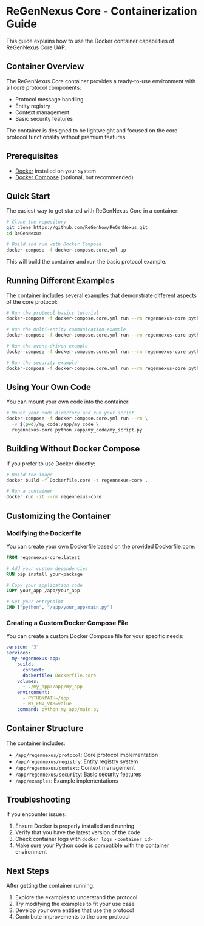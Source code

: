 # ReGenNexus Core - Containerization Guide

This guide explains how to use the Docker container capabilities of ReGenNexus Core UAP.

## Container Overview

The ReGenNexus Core container provides a ready-to-use environment with all core protocol components:
- Protocol message handling
- Entity registry
- Context management
- Basic security features

The container is designed to be lightweight and focused on the core protocol functionality without premium features.

## Prerequisites

- [Docker](https://docs.docker.com/get-docker/) installed on your system
- [Docker Compose](https://docs.docker.com/compose/install/) (optional, but recommended)

## Quick Start

The easiest way to get started with ReGenNexus Core in a container:

```bash
# Clone the repository
git clone https://github.com/ReGenNow/ReGenNexus.git
cd ReGenNexus

# Build and run with Docker Compose
docker-compose -f docker-compose.core.yml up
```

This will build the container and run the basic protocol example.

## Running Different Examples

The container includes several examples that demonstrate different aspects of the core protocol:

```bash
# Run the protocol basics tutorial
docker-compose -f docker-compose.core.yml run --rm regennexus-core python examples/simple_connection/protocol_basics_tutorial.py

# Run the multi-entity communication example
docker-compose -f docker-compose.core.yml run --rm regennexus-core python examples/multi_agent/multi_entity_communication.py

# Run the event-driven example
docker-compose -f docker-compose.core.yml run --rm regennexus-core python examples/patterns/event_driven_example.py

# Run the security example
docker-compose -f docker-compose.core.yml run --rm regennexus-core python examples/security/basic_security_example.py
```

## Using Your Own Code

You can mount your own code into the container:

```bash
# Mount your code directory and run your script
docker-compose -f docker-compose.core.yml run --rm \
  -v $(pwd)/my_code:/app/my_code \
  regennexus-core python /app/my_code/my_script.py
```

## Building Without Docker Compose

If you prefer to use Docker directly:

```bash
# Build the image
docker build -f Dockerfile.core -t regennexus-core .

# Run a container
docker run -it --rm regennexus-core
```

## Customizing the Container

### Modifying the Dockerfile

You can create your own Dockerfile based on the provided Dockerfile.core:

```dockerfile
FROM regennexus-core:latest

# Add your custom dependencies
RUN pip install your-package

# Copy your application code
COPY your_app /app/your_app

# Set your entrypoint
CMD ["python", "/app/your_app/main.py"]
```

### Creating a Custom Docker Compose File

You can create a custom Docker Compose file for your specific needs:

```yaml
version: '3'
services:
  my-regennexus-app:
    build:
      context: .
      dockerfile: Dockerfile.core
    volumes:
      - ./my_app:/app/my_app
    environment:
      - PYTHONPATH=/app
      - MY_ENV_VAR=value
    command: python my_app/main.py
```

## Container Structure

The container includes:

- `/app/regennexus/protocol`: Core protocol implementation
- `/app/regennexus/registry`: Entity registry system
- `/app/regennexus/context`: Context management
- `/app/regennexus/security`: Basic security features
- `/app/examples`: Example implementations

## Troubleshooting

If you encounter issues:

1. Ensure Docker is properly installed and running
2. Verify that you have the latest version of the code
3. Check container logs with `docker logs <container_id>`
4. Make sure your Python code is compatible with the container environment

## Next Steps

After getting the container running:

1. Explore the examples to understand the protocol
2. Try modifying the examples to fit your use case
3. Develop your own entities that use the protocol
4. Contribute improvements to the core protocol
